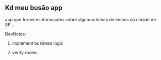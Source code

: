 ## Kd meu busão app
app que fornece informações sobre algumas linhas de ônibus da cidade de SP...


DevNotes: 

1. implement business logic

2. verify routes
